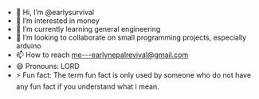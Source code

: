 - 👋 Hi, I’m @earlysurvival
- 👀 I’m interested in money
- 🌱 I’m currently learning general engineering
- 💞️ I’m looking to collaborate on small programming projects, especially arduino
- 📫 How to reach me---earlynepalrevival@gmail.com
- 😄 Pronouns: LORD
- ⚡ Fun fact: The term fun fact is only used by someone who do not have any fun fact if you understand what i mean.

<!---
earlysurvival/earlysurvival is a ✨ special ✨ repository because its `README.md` (this file) appears on your GitHub profile.
You can click the Preview link to take a look at your changes.
--->
